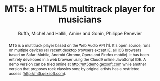 --- 
title: "MT5: a HTML5 multitrack player for musicians" 
abstract: "MT5 is a multitrack player based on the Web Audio API [1]. It's open source, runs on multiple devices (all recent desktop browsers except IE, all IOS browsers based on Safari Mobile, Android Chrome, Opera and Firefox mobile). It has been entirely developed in a web browser using the Cloud9 online JavaScript IDE. A demo version can be tried online at http://mt5demo.gexsoft.com while another version that proposes rock classics song by original artists has a restricted access (http://mt5.gexsoft.com)." 
address: "Paris" 
author: "Buffa, Michel and Hallili, Amine and Gonin, Philippe Renevier"
webAuthor: "Christian Baumann, Johanna Friederike, Jan-Torsten Milde" 
booktitle: "Proceedings of the International Web Audio Conference" 
editor: "Goldszmidt, Samuel and Schnell, Norbert and Saiz, Victor and Matuszewski, Benjamin" 
month: "Proceedings of the International Web Audio Conference"
pages: "1-6" 
publisher: "IRCAM" 
series: "WAC '18"
track: "Poster"  
year: "2015" 
id: "2015_EA_18" 
tags: year2015
media: none 
pdflink: /_data/papers/pdf/2015/2015_18.pdf
ISSN: 2663-5844
---